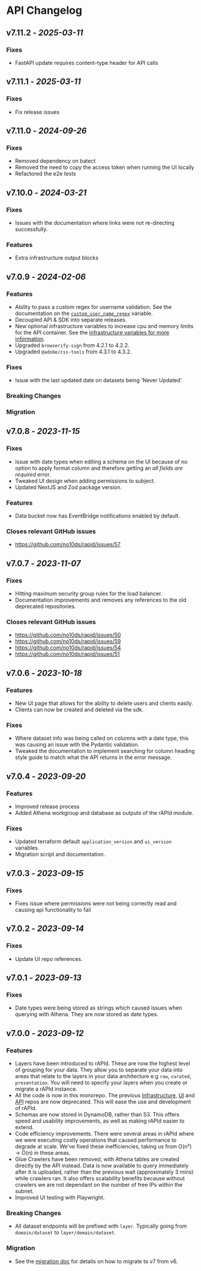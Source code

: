 # API Changelog

## v7.11.2 - _2025-03-11_

### Fixes

- FastAPI update requires content-type header for API calls

## v7.11.1 - _2025-03-11_

### Fixes

- Fix release issues

## v7.11.0 - _2024-09-26_

### Fixes

- Removed dependency on batect
- Removed the need to copy the access token when running the UI locally
- Refactored the e2e tests

## v7.10.0 - _2024-03-21_

### Fixes

- Issues with the documentation where links were not re-directing successfully.

### Features

- Extra infrastructure output blocks

## v7.0.9 - _2024-02-06_

### Features

- Ability to pass a custom regex for username validation. See the documentation on the [`custom_user_name_regex`](https://rapid.readthedocs.io/en/latest/infrastructure/deployment/#usage) variable.
- Decoupled API & SDK into separate releases.
- New optional infrastructure variables to increase cpu and memory limits for the API container. See the [infrastructure variables for more information](https://rapid.readthedocs.io/en/latest/infrastructure/deployment/#usage).
- Upgraded `browserify-sign` from 4.2.1 to 4.2.2.
- Upgraded `@adobe/css-tools` from 4.3.1 to 4.3.2.

### Fixes

- Issue with the last updated date on datasets being 'Never Updated'.

### Breaking Changes

### Migration

## v7.0.8 - _2023-11-15_

### Fixes

- Issue with date types when editing a schema on the UI because of no option to apply format column and therefore getting an _all fields are required_ error.
- Tweaked UI design when adding permissions to subject.
- Updated NextJS and Zod package version.

### Features

- Data bucket now has EventBridge notifications enabled by default.

### Closes relevant GitHub issues

- https://github.com/no10ds/rapid/issues/57

## v7.0.7 - _2023-11-07_

### Fixes

- Hitting maximum security group rules for the load balancer.
- Documentation improvements and removes any references to the old deprecated repositories.

### Closes relevant GitHub issues

- https://github.com/no10ds/rapid/issues/50
- https://github.com/no10ds/rapid/issues/59
- https://github.com/no10ds/rapid/issues/54
- https://github.com/no10ds/rapid/issues/51

## v7.0.6 - _2023-10-18_

### Features

- New UI page that allows for the ability to delete users and clients easily.
- Clients can now be created and deleted via the sdk.

### Fixes

- Where dataset info was being called on columns with a date type, this was causing an issue with the Pydantic validation.
- Tweaked the documentation to implement searching for column heading style guide to match what the API returns in the error message.

## v7.0.4 - _2023-09-20_

### Features

- Improved release process
- Added Athena workgroup and database as outputs of the rAPId module.

### Fixes

- Updated terraform default `application_version` and `ui_version` variables.
- Migration script and documentation.

## v7.0.3 - _2023-09-15_

### Fixes

- Fixes issue where permissions were not being correctly read and causing api functionality to fail

## v7.0.2 - _2023-09-14_

### Fixes

- Update UI repo references.

## v7.0.1 - _2023-09-13_

### Fixes

- Date types were being stored as strings which caused issues when querying with Athena. They are now stored as date types.

## v7.0.0 - _2023-09-12_

### Features

- Layers have been introduced to rAPId. These are now the highest level of grouping for your data. They allow you to separate your data into areas that relate to the layers in your data architecture e.g `raw`, `curated`, `presentation`. You will need to specify your layers when you create or migrate a rAPId instance.
- All the code is now in this monorepo. The previous [Infrastructure](https://github.com/no10ds/rapid-infrastructure), [UI](https://github.com/no10ds/rapid-ui) and [API](https://github.com/no10ds/rapid-api) repos are now deprecated. This will ease the use and development of rAPId.
- Schemas are now stored in DynamoDB, rather than S3. This offers speed and usability improvements, as well as making rAPId easier to extend.
- Code efficiency improvements. There were several areas in rAPId where we were executing costly operations that caused performance to degrade at scale. We've fixed these inefficiencies, taking us from O(n²) -> O(n) in these areas.
- Glue Crawlers have been removed, with Athena tables are created directly by the API instead. Data is now available to query immediately after it is uploaded, rather than the previous wait (approximately 3 mins) while crawlers ran. It also offers scalability benefits because without crawlers we are not dependant on the number of free IPs within the subnet.
- Improved UI testing with Playwright.

### Breaking Changes

- All dataset endpoints will be prefixed with `layer`. Typically going from `domain/dataset` to `layer/domain/dataset`.

### Migration

- See the [migration doc](migration.md) for details on how to migrate to v7 from v6.
